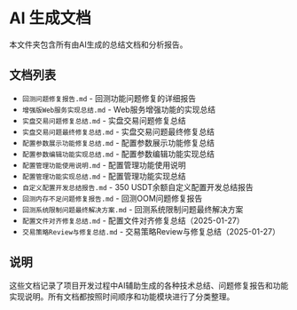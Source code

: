 # AI 生成文档

本文件夹包含所有由AI生成的总结文档和分析报告。

## 文档列表

- `回测问题修复报告.md` - 回测功能问题修复的详细报告
- `增强版Web服务实现总结.md` - Web服务增强功能的实现总结
- `实盘交易问题修复总结.md` - 实盘交易问题修复总结
- `实盘交易问题最终修复总结.md` - 实盘交易问题最终修复总结
- `配置参数展示功能修复总结.md` - 配置参数展示功能修复总结
- `配置参数编辑功能实现总结.md` - 配置参数编辑功能实现总结
- `配置管理功能使用说明.md` - 配置管理功能使用说明
- `配置管理功能实现总结.md` - 配置管理功能实现总结
- `自定义配置开发总结报告.md` - 350 USDT余额自定义配置开发总结报告
- `回测内存不足问题修复报告.md` - 回测OOM问题修复报告
- `回测系统限制问题最终解决方案.md` - 回测系统限制问题最终解决方案
- `配置文件对齐修复总结.md` - 配置文件对齐修复总结（2025-01-27）
- `交易策略Review与修复总结.md` - 交易策略Review与修复总结（2025-01-27）

## 说明

这些文档记录了项目开发过程中AI辅助生成的各种技术总结、问题修复报告和功能实现说明。所有文档都按照时间顺序和功能模块进行了分类整理。